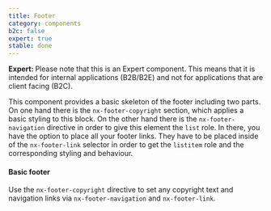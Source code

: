 ```yaml
---
title: Footer
category: components
b2c: false
expert: true
stable: done
---
```


<div class="docs-deprecation-warning">
  <strong>Expert: </strong>
  Please note that this is an Expert component. This means that it is intended for internal applications (B2B/B2E) and not for applications that are client facing (B2C).
</div>

This component provides a basic skeleton of the footer including two parts. On one hand there is the `nx-footer-copyright` section, which applies a basic styling to this block. On the other hand there is the `nx-footer-navigation` directive in order to give this element the `list` role. In there, you have the option to place all your footer links. They have to be placed inside of the `nx-footer-link` selector in order to get the `listitem` role and the corresponding styling and behaviour.

#### Basic footer

Use the `nx-footer-copyright` directive to set any copyright text and navigation links via `nx-footer-navigation` and `nx-footer-link`.

<!-- example(footer-basic) -->

